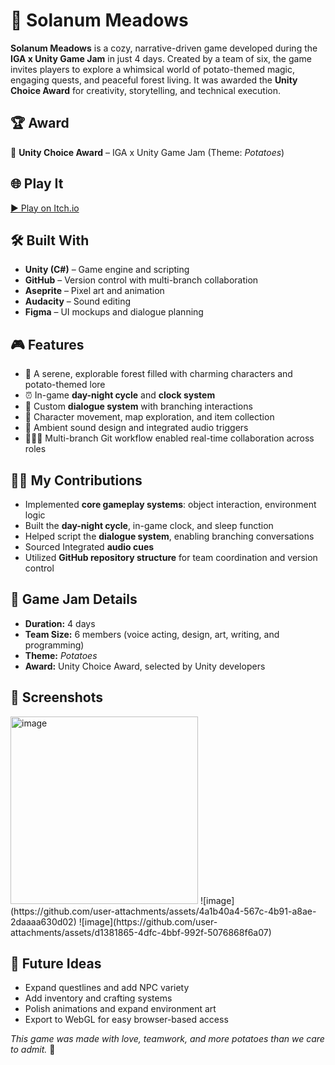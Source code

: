 # 🥔 Solanum Meadows

**Solanum Meadows** is a cozy, narrative-driven game developed during the **IGA x Unity Game Jam** in just 4 days. Created by a team of six, the game invites players to explore a whimsical world of potato-themed magic, engaging quests, and peaceful forest living. It was awarded the **Unity Choice Award** for creativity, storytelling, and technical execution.

## 🏆 Award
🎉 **Unity Choice Award** – IGA x Unity Game Jam (Theme: *Potatoes*)

## 🌐 Play It
[▶️ Play on Itch.io](https://feycreststudio.itch.io/solanum-meadows)

## 🛠️ Built With
- **Unity (C#)** – Game engine and scripting
- **GitHub** – Version control with multi-branch collaboration
- **Aseprite** – Pixel art and animation
- **Audacity** – Sound editing
- **Figma** – UI mockups and dialogue planning

## 🎮 Features
- 🍂 A serene, explorable forest filled with charming characters and potato-themed lore
- ⏰ In-game **day-night cycle** and **clock system**
- 💬 Custom **dialogue system** with branching interactions
- 🧭 Character movement, map exploration, and item collection
- 🎵 Ambient sound design and integrated audio triggers
- 🧑‍🤝‍🧑 Multi-branch Git workflow enabled real-time collaboration across roles

## 🧑‍💻 My Contributions
- Implemented **core gameplay systems**: object interaction, environment logic
- Built the **day-night cycle**, in-game clock, and sleep function
- Helped script the **dialogue system**, enabling branching conversations
- Sourced Integrated **audio cues**
- Utilized **GitHub repository structure** for team coordination and version control

## 🚀 Game Jam Details
- **Duration:** 4 days  
- **Team Size:** 6 members (voice acting, design, art, writing, and programming)  
- **Theme:** *Potatoes*  
- **Award:** Unity Choice Award, selected by Unity developers

## 📸 Screenshots
<img src="https://github.com/user-attachments/assets/c005e6eb-9306-4f88-8dce-a3b11aa8e4c5" alt="image" width="300"/>
![image](https://github.com/user-attachments/assets/4a1b40a4-567c-4b91-a8ae-2daaaa630d02)
![image](https://github.com/user-attachments/assets/d1381865-4dfc-4bbf-992f-5076868f6a07)

## 🔮 Future Ideas
- Expand questlines and add NPC variety
- Add inventory and crafting systems
- Polish animations and expand environment art
- Export to WebGL for easy browser-based access


_This game was made with love, teamwork, and more potatoes than we care to admit._ 🥔
